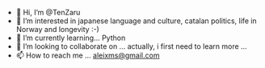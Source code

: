 - 👋 Hi, I’m @TenZaru
- 👀 I’m interested in japanese language and culture, catalan politics, life in Norway and longevity :-)
- 🌱 I’m currently learning... Python
- 💞️ I’m looking to collaborate on ... actually, i first need to learn more ...
- 📫 How to reach me ... aleixms@gmail.com

<!---
TenZaru/TenZaru is a ✨ special ✨ repository because its `README.md` (this file) appears on your GitHub profile.
You can click the Preview link to take a look at your changes.
--->
